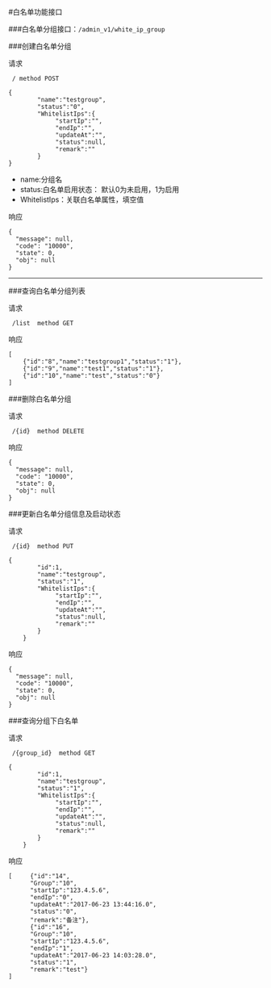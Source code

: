 #白名单功能接口


###白名单分组接口：`/admin_v1/white_ip_group`

###创建白名单分组

请求
```shell
 / method POST

{
        "name":"testgroup",
        "status":"0",
        "WhitelistIps":{
             "startIp":"",
             "endIp":"",
             "updateAt":"",
             "status":null,
             "remark":""
        }
}
```

* name:分组名
* status:白名单启用状态： 默认0为未启用，1为启用
* WhitelistIps：关联白名单属性，填空值

响应

```shell
{
  "message": null,
  "code": "10000",
  "state": 0,
  "obj": null
}
```
---
###查询白名单分组列表

请求
```shell
 /list  method GET

```

响应

```shell
[
	{"id":"8","name":"testgroup1","status":"1"},
	{"id":"9","name":"test1","status":"1"},
	{"id":"10","name":"test","status":"0"}
]
```

###删除白名单分组

请求
```shell
 /{id}  method DELETE

```

响应

```shell
{
  "message": null,
  "code": "10000",
  "state": 0,
  "obj": null
}
```
###更新白名单分组信息及启动状态

请求
```shell
 /{id}  method PUT
 
{
        "id":1,
        "name":"testgroup",
        "status":"1",
        "WhitelistIps":{
             "startIp":"",
             "endIp":"",
             "updateAt":"",
             "status":null,
             "remark":""
        }
    }

```

响应

```shell
{
  "message": null,
  "code": "10000",
  "state": 0,
  "obj": null
}
```
###查询分组下白名单

请求
```shell
 /{group_id}  method GET
 
{
        "id":1,
        "name":"testgroup",
        "status":"1",
        "WhitelistIps":{
             "startIp":"",
             "endIp":"",
             "updateAt":"",
             "status":null,
             "remark":""
        }
    }

```

响应

```shell
[     {"id":"14",
      "Group":"10",
      "startIp":"123.4.5.6",
      "endIp":"0",
      "updateAt":"2017-06-23 13:44:16.0",
      "status":"0",
      "remark":"备注"},
      {"id":"16",
      "Group":"10",
      "startIp":"123.4.5.6",
      "endIp":"1",
      "updateAt":"2017-06-23 14:03:28.0",
      "status":"1",
      "remark":"test"}
]
```
